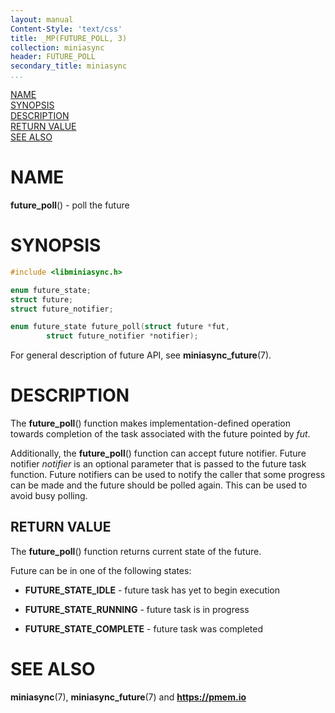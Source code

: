 ```yaml
---
layout: manual
Content-Style: 'text/css'
title: _MP(FUTURE_POLL, 3)
collection: miniasync
header: FUTURE_POLL
secondary_title: miniasync
...
```


[comment]: <> (SPDX-License-Identifier: BSD-3-Clause)
[comment]: <> (Copyright 2022, Intel Corporation)

[comment]: <> (future_poll.3 -- man page for miniasync future_poll operation)

[NAME](#name)<br />
[SYNOPSIS](#synopsis)<br />
[DESCRIPTION](#description)<br />
[RETURN VALUE](#return-value)<br />
[SEE ALSO](#see-also)<br />

# NAME #

**future_poll**() - poll the future

# SYNOPSIS #

```c
#include <libminiasync.h>

enum future_state;
struct future;
struct future_notifier;

enum future_state future_poll(struct future *fut,
		struct future_notifier *notifier);
```

For general description of future API, see **miniasync_future**(7).

# DESCRIPTION #

The **future_poll**() function makes implementation-defined operation towards
completion of the task associated with the future pointed by *fut*.

Additionally, the **future_poll**() function can accept future notifier.
Future notifier *notifier* is an optional parameter that is passed to the future
task function. Future notifiers can be used to notify the caller that some progress
can be made and the future should be polled again. This can be used to avoid busy
polling.

## RETURN VALUE ##

The **future_poll**() function returns current state of the future.

Future can be in one of the following states:

* **FUTURE_STATE_IDLE** - future task has yet to begin execution

* **FUTURE_STATE_RUNNING** - future task is in progress

* **FUTURE_STATE_COMPLETE** - future task was completed

# SEE ALSO #

**miniasync**(7), **miniasync_future**(7) and **<https://pmem.io>**
